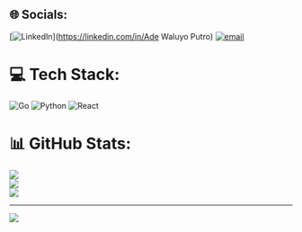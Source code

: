
## 🌐 Socials:
[![LinkedIn](https://img.shields.io/badge/LinkedIn-%230077B5.svg?logo=linkedin&logoColor=white)](https://linkedin.com/in/Ade Waluyo Putro) [![email](https://img.shields.io/badge/Email-D14836?logo=gmail&logoColor=white)](mailto:adewaluyoputro@gmail.com) 

# 💻 Tech Stack:
![Go](https://img.shields.io/badge/go-%2300ADD8.svg?style=for-the-badge&logo=go&logoColor=white) ![Python](https://img.shields.io/badge/python-3670A0?style=for-the-badge&logo=python&logoColor=ffdd54) ![React](https://img.shields.io/badge/react-%2320232a.svg?style=for-the-badge&logo=react&logoColor=%2361DAFB)
# 📊 GitHub Stats:
![](https://github-readme-stats.vercel.app/api?username=adewputro&theme=transparent&hide_border=false&include_all_commits=false&count_private=true)<br/>
![](https://github-readme-streak-stats.herokuapp.com/?user=adewputro&theme=transparent&hide_border=false)<br/>
![](https://github-readme-stats.vercel.app/api/top-langs/?username=adewputro&theme=transparent&hide_border=false&include_all_commits=false&count_private=true&layout=compact)

---
[![](https://visitcount.itsvg.in/api?id=adewputro&icon=0&color=0)](https://visitcount.itsvg.in)

<!-- Proudly created with GPRM ( https://gprm.itsvg.in ) -->
